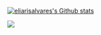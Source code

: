 [![eliarisalvares's Github stats](https://github-readme-stats.vercel.app/api?username=AymanAkashi&count_private=true&show_icons=true&hide=contribs,issues&hide_border=true&theme=calm)](https://github.com/AymanAkashi?tab=repositories)




<img src="https://media0.giphy.com/media/l3JDLY0bJA5N6TLqM/giphy.gif?cid=ecf05e4763npxu9hhk070b8an4vge7l75038urdxahmps126&rid=giphy.gif&ct=g"/>
